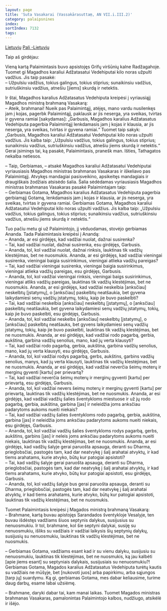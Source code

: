 ```yaml
---
layout: page
title: 'Suta Vasakarai (Vassakārasuttaṃ, AN VII.i.III.2)'
category: palaipsnines
index:  
sortIndex: 7132
tags:
---
```

<a href="../Vassakārasutta-lt" class="btn btn-primary btn-next">Lietuvių</a>
<a href="../Vassakārasutta pali" class="btn btn-primary btn-next">Pali -Lietuvių</a> <br />

Taip aš girdėjau:

Vieną kartą Palaimintasis buvo apsistojęs Grifų viršūnių kalne Radžagahoje.
Tuomet gi Magadhos karaliui Adžatasatui Vedehiputai kilo noras užpulti vadžius.
Jis taip pasakė: <br/>
– Užpulsiu vadžius, tokius galingus, tokius stiprius; sunaikinsiu vadžius, sutriuškinsiu vadžius, atnešiu [jiems] skurdą ir netektis.

Ir štai, Magadhos karalius Adžatasatus Vedehiputa kreipėsi į vyriausiąjį Magadhos ministrą brahmaną Vasakarą:<br/>
– Ateik, brahmanai! Nueik pas Palaimintąjį, atėjęs, mano vardu nusilenkęs jam į kojas, pagerbk Palaimintąjį, paklausk ar jis neserga, yra sveikas, tvirtas ir gyvena ramiai [sakydamas]:
„Garbusis, Magadhos karalius Adžatasatus Vedehiputa pagerbia Palaimintąjį lenkdamasis jam į kojas ir klausia, ar jis neserga, yra sveikas, tvirtas ir gyvena ramiai.“
Tuomet taip sakyk: „Garbusis, Magadhos karaliui Adžatasatui Vedehiputai kilo noras užpulti vadžius.
Jis kalba taip: „Užpulsiu vadžius, tokius galingus, tokius stiprius; sunaikinsiu vadžius, sutriuškinsiu vadžius, atnešiu jiems skurdą ir netektis.“
Gerai įsiminęs tai, ką pasakė, Palaimintasis, pranešk man. Išties, Tathagatos nekalba netiesos. 

– Taip, Gerbiamas, – atsakė Magadhos karaliui Adžatasatui Vedehiputai vyriausiasis Magadhos ministras brahmanas Vasakaras ir iškeliavo pas Palaimintąjį. Atvykęs mandagiai pasisveikino, apsikeitęs mandagiais ir draugiškais žodžiais atsisėdo šalia.
Šalia sėdėdamas vyriausiasis Magadhos ministras brahmanas Vasakaras pasakė Palaimintajam taip:<br/>
– Gerbiamas Gotama, Magadhos karalius Adžatasatus Vedehiputa pagerbia gerbiamąjį Gotamą, lenkdamasis jam į kojas ir klausia, ar jis neserga, yra sveikas, tvirtas ir gyvena ramiai.
Gerbiamas Gotama, Magadhos karaliui Adžatasatui Vedehiputai kilo noras užpulti vadžius.
Jis kalba taip: „Užpulsiu vadžius, tokius galingus, tokius stiprius; sunaikinsiu vadžius, sutriuškinsiu vadžius, atnešiu jiems skurdą ir netektis.“


Tuo pačiu metu gi už Palaimintojo, jį vėduodamas, stovėjo gerbiamas Ananda.
Tada Palaimintasis kreipėsi į Anandą:<br/> 
– Ananda, ar esi girdėjęs, kad vadžiai nuolat, dažnai susirenka?<br/>
– Tai, kad vadžiai nuolat, dažnai susirenka, esu girdėjęs, Garbusis.<br/>
– Ananda, tol, kol vadžiai nuolat, dažnai rinksis, lauktinas tik vadžių klestėjimas, bet ne nuosmukis. Ananda, ar esi girdėjęs, kad vadžiai vieningai susirenka, vieningai baigia susirinkimus, vieningai atlieka vadžių pareigas?<br/>
– Tai, kad vadžiai vieningai susirenka, vieningai baigia susirinkimus, vieningai atlieka vadžių pareigas, esu girdėjęs, Garbusis.<br/>
– Ananda, tol, kol vadžiai vieningai rinksis, vieningai baigs susirinkimus, vieningai atliks vadžių pareigas, lauktinas tik vadžių klestėjimas, bet ne nuosmukis.
Ananda, ar esi girdėjęs, kad vadžiai neskelbia [anksčiau] neskelbtų [įstatymų], o [anksčiau] paskelbtų neatšaukia, bet gyvena laikydamiesi senų vadžių įstatymų, tokių, kaip jie buvo paskelbti? <br/>
– Tai, kad vadžiai neskelbia [anksčiau] neskelbtų [įstatymų], o [anksčiau] paskelbtų neatšaukia, bet gyvena laikydamiesi senų vadžių įstatymų, tokių, kaip jie buvo paskelbti, esu girdėjęs, Garbusis.<br/>
– Ananda, tol, kol vadžiai neskelbs [anksčiau] neskelbtų [įstatymų], o [anksčiau] paskelbtų neatšauks, bet gyvens laikydamiesi senų vadžių įstatymų, tokių, kaip jie buvo paskelbti, lauktinas tik vadžių klestėjimas, bet ne nuosmukis.
Ananda, ar esi girdėjęs, kad vadžiai rodo pagarbą, gerbia, aukština, garbina vadžių senolius, mano, kad jų verta klausyti?<br/>
– Tai, kad vadžiai rodo pagarbą, gerbia, aukština, garbina vadžių senolius, mano, kad jų verta klausyti, esu girdėjęs, Garbusis.<br/>
– Ananda, tol, kol vadžiai rodys pagarbą, gerbs, aukštins, garbins vadžių senolius, manys, kad jų verta klausyti, lauktinas tik vadžių klestėjimas, bet ne nuosmukis.
Ananda, ar esi girdėjęs, kad vadžiai neverčia šeimų moterų ir merginų gyventi [kartu] per prievartą?<br/>
– Tai, kad vadžiai neverčia šeimų moterų ir merginų gyventi [kartu] per prievartą, esu girdėjęs, Garbusis.<br/>
– Ananda, tol, kol vadžiai nevers šeimų moterų ir merginų gyventi [kartu] per prievartą, lauktinas tik vadžių klestėjimas, bet ne nuosmukis.
Ananda, ar esi girdėjęs, kad vadžiai vadžių šalies šventykloms miestuose ir už jų rodo pagarbą, gerbia, aukština, garbina [jas] ir neleidžia joms anksčiau padarytoms aukoms nueiti niekais?<br/>
– Tai, kad vadžiai vadžių šalies šventykloms rodo pagarbą, gerbia, aukština, garbina [jas] ir neleidžia joms anksčiau padarytoms aukoms nueiti niekais, esu girdėjęs, Garbusis.<br/>
– Ananda, tol, kol vadžiai vadžių šalies šventykloms rodys pagarbą, gerbs, aukštins, garbins [jas] ir neleis joms anksčiau padarytoms aukoms nueiti niekais, lauktinas tik vadžių klestėjimas, bet ne nuosmukis.
Ananda, ar esi girdėjęs, kad vadžių šalyje gerai paruošta apsauga, deranti su Dharma, prieglobsčiai, pastogės tam, kad dar neatvykę į šalį arahatai atvyktų, ir kad tiems arahatams, kurie atvyko, būtų kur patogiai apsistoti?<br/>
– Tai, kad vadžių šalyje gerai paruošta apsauga, deranti su Dharma, prieglobsčiai, pastogės tam, kad dar neatvykę į šalį arahatai atvyktų, ir kad tiems arahatams, kurie atvyko, būtų kur patogiai apsistoti, esu girdėjęs, Garbusis.<br/>
– Ananda, tol, kol vadžių šalyje bus gerai paruošta apsauga, deranti su Dharma, prieglobsčiai, pastogės tam, kad dar neatvykę į šalį arahatai atvyktų, ir kad tiems arahatams, kurie atvyko, būtų kur patogiai apsistoti, lauktinas tik vadžių klestėjimas, bet ne nuosmukis.

Tuomet Palaimintasis kreipėsi į Magados ministrą brahmaną Vasakarą:<br/>
– Brahmane, kartą buvau apistojęs Sarandados šventykloje Vesalyje, ten buvau išdėstęs vadžiams šiuos septynis dalykus, susijusius su nenuosmukiu. Ir tol, brahmane, kol šie septyni dalykai, susiję su nenuosmukiu, išliks su vadžiais ir vadžiai laikysis šių septynių dalykų, susijusių su nenuosmukiu, lauktinas tik vadžių klestėjimas, bet ne nuosmukis.

– Gerbiamas Gotama, vadžiams esant kad ir su vienu dalyku, susijusiu su nenuosmukiu, lauktinas tik klestėjimas, bet ne nuosmukis, ką jau kalbėti [apie jiems esant] su septyniais dalykais, susijusiais su nenuosmukiu?!
Gerbiamas Gotama, Magados karalius Adžatasatus Vedehiputa turėtų kautis su vadžiais ne mūšyje, bet [nukovoti juos] arba papirkimu, arba sąjungos [tarp jų] suardymu.
Ką gi, gerbiamas Gotama, mes dabar keliausime, turime daug darbų, esame labai užsiėmę.

– Brahmane, daryki dabar tai, kam manai laikas.
Tuomet Magados ministras brahmanas Vasakaras, pamalonintas Palaimintojo kalbos, nudžiugo, atsikėlė ir išėjo.


 